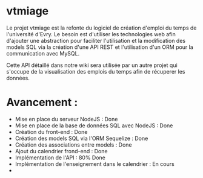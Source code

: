# vtmiage

Le projet vtmiage est la refonte du logiciel de création d'emploi du temps de l'université d'Evry.
Le besoin est d'utiliser les technologies web afin d'ajouter une abstraction pour faciliter l'utilisation et la modification des models SQL via la création d'une API REST et l'utilisation d'un ORM pour la communication avec MySQL.

Cette API détaillé dans notre wiki sera utilisée par un autre projet qui s'occupe de la visualisation des emplois du temps afin de récuperer les données.

# Avancement : 

- Mise en place du serveur NodeJS : Done
- Mise en place de la base de données SQL avec NodeJS : Done
- Création du front-end : Done
- Création des models SQL via l'ORM Sequelize : Done
- Création des associations entre models : Done
- Ajout du calendrier frond-end : Done
- Implémentation de l'API : 80% Done
- Implémentation de l'enseignement dans le calendrier : En cours
- 
